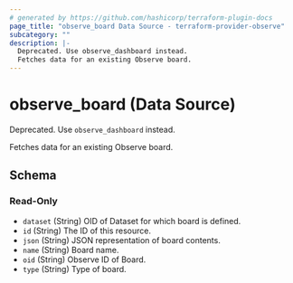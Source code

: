 ```yaml
---
# generated by https://github.com/hashicorp/terraform-plugin-docs
page_title: "observe_board Data Source - terraform-provider-observe"
subcategory: ""
description: |-
  Deprecated. Use observe_dashboard instead.
  Fetches data for an existing Observe board.
---
```


# observe_board (Data Source)

Deprecated. Use `observe_dashboard` instead.

Fetches data for an existing Observe board.



<!-- schema generated by tfplugindocs -->
## Schema

### Read-Only

- `dataset` (String) OID of Dataset for which board is defined.
- `id` (String) The ID of this resource.
- `json` (String) JSON representation of board contents.
- `name` (String) Board name.
- `oid` (String) Observe ID of Board.
- `type` (String) Type of board.
